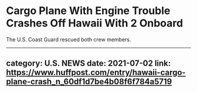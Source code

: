 # Cargo Plane With Engine Trouble Crashes Off Hawaii With 2 Onboard

The U.S. Coast Guard rescued both crew members.

---
category: U.S. NEWS
date: 2021-07-02
link: https://www.huffpost.com/entry/hawaii-cargo-plane-crash_n_60df1d7be4b08f6f784a5719
---
